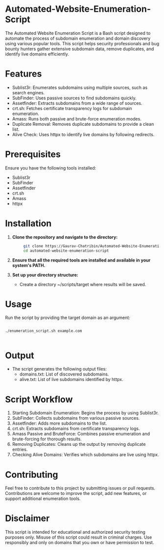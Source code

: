 # Automated-Website-Enumeration-Script
The Automated Website Enumeration Script is a Bash script designed to automate the process of subdomain enumeration and domain discovery using various popular tools. This script helps security professionals and bug bounty hunters gather extensive subdomain data, remove duplicates, and identify live domains efficiently.

# Features
- Sublist3r: Enumerates subdomains using multiple sources, such as search engines.
- SubFinder: Uses passive sources to find subdomains quickly.
- Assetfinder: Extracts subdomains from a wide range of sources.
- crt.sh: Fetches certificate transparency logs for subdomain enumeration.
- Amass: Runs both passive and brute-force enumeration modes.
- Duplicate Removal: Removes duplicate subdomains to provide a clean list.
- Alive Check: Uses httpx to identify live domains by following redirects.

# Prerequisites
Ensure you have the following tools installed:
- Sublist3r
- SubFinder
- Assetfinder
- crt.sh
- Amass
- httpx

# Installation
1. **Clone the repository and navigate to the directory:**
   ```bash
        git clone https://Gaurav-Chatribin/Automated-Website-Enumeration-Script/.git
        cd automated-website-enumeration-script

2. **Ensure that all the required tools are installed and available in your system's PATH.**

3. **Set up your directory structure:**
   - Create a directory ~/scripts/target where results will be saved.

# Usage

Run the script by providing the target domain as an argument:
<pre>
<code class="language-bash">
./enumeration_script.sh example.com
</code>
</pre>


# Output
- The script generates the following output files:
    - domains.txt: List of discovered subdomains.
    - alive.txt: List of live subdomains identified by httpx.

# Script Workflow
1. Starting Subdomain Enumeration: Begins the process by using Sublist3r.
2. SubFinder: Collects subdomains from various passive sources.
3. Assetfinder: Adds more subdomains to the list.
4. crt.sh: Extracts subdomains from certificate transparency logs.
5. Amass Passive and BruteForce: Combines passive enumeration and brute-forcing for thorough results.
6. Removing Duplicates: Cleans up the output by removing duplicate entries.
7. Checking Alive Domains: Verifies which subdomains are live using httpx.

# Contributing
Feel free to contribute to this project by submitting issues or pull requests. Contributions are welcome to improve the script, add new features, or support additional enumeration tools.

# Disclaimer
This script is intended for educational and authorized security testing purposes only. Misuse of this script could result in criminal charges. Use responsibly and only on domains that you own or have permission to test.
